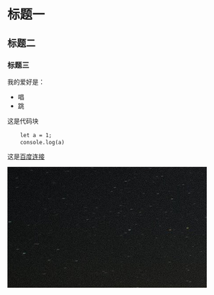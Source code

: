 # 标题一

## 标题二

### 标题三

我的爱好是：
* 唱
* 跳

这是代码块
```
    let a = 1;
    console.log(a)
```

这是[百度连接](http://www.baidu.com)


![图片](1.png)
